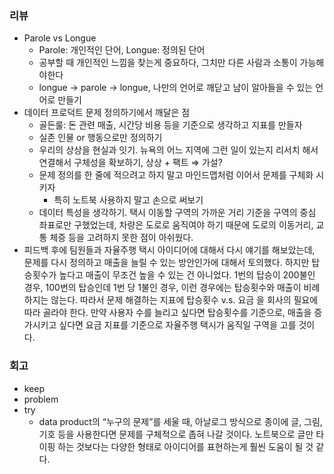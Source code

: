 ### 리뷰

- Parole vs Longue
    - Parole: 개인적인 단어, Longue: 정의된 단어
    - 공부할 때 개인적인 느낌을 찾는게 중요하다, 그치만 다른 사람과 소통이 가능해야한다
    - longue → parole → longue, 나만의 언어로 깨닫고 남이 알아들을 수 있는 언어로 만들기
- 데이터 프로덕트 문제 정의하기에서 깨달은 점
    - 골든룰: 돈 관련 매출, 시간당 비용 등을 기준으로 생각하고 지표를 만들자
    - 실존 인물 or 행동으로만 정의하기
    - 우리의 상상을 현실과 잇기. 뉴욕의 어느 지역에 그런 일이 있는지 리서치 해서 연결해서 구체성을 확보하기, 상상 + 팩트 ⇒ 가설?
    - 문제 정의를 한 줄에 적으려고 하지 말고 마인드맵처럼 이어서 문제를 구체화 시키자
        - 특히 노트북 사용하지 말고 손으로 써보기
    - 데이터 특성을 생각하기. 택시 이동할 구역의 가까운 거리 기준을 구역의 중심 좌표로만 구했었는데, 차량은 도로로 움직여야 하기 때문에 도로의 이동거리, 교통 체증 등을 고려하지 못한 점이 아쉬웠다.
- 피드백 후에 팀원들과 자율주행 택시 아이디어에 대해서 다시 얘기를 해보았는데, 문제를 다시 정의하고 매출을 늘릴 수 있는 방안인가에 대해서 토의했다. 하지만 탑승횟수가 높다고 매출이 무조건 높을 수 있는 건 아니었다. 1번의 탑승이 200불인 경우, 100번의 탑승인데 1번 당 1불인 경우, 이런 경우에는 탑승횟수와 매출이 비례하지는 않는다. 따라서 문제 해결하는 지표에 탑승횟수 v.s. 요금 을 회사의 필요에 따라 골라야 한다. 만약 사용자 수를 늘리고 싶다면 탑승횟수를 기준으로, 매출을 증가시키고 싶다면 요금 지표를 기준으로 자율주행 택시가 움직일 구역을 고를 것이다.

### 회고

- keep
- problem
- try
    - data product의 “누구의 문제”를 세울 때, 아날로그 방식으로 종이에 글, 그림, 기호 등을 사용한다면 문제를 구체적으로 좁혀 나갈 것이다. 노트북으로 글만 타이핑 하는 것보다는 다양한 형태로 아이디어를 표현하는게 훨씬 도움이 될 것 같다.
